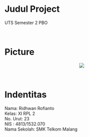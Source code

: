 # Judul Project
<p>UTS Semester 2 PBO</p><br>

# Picture
<p>
<p align="center">
  <img src="https://cloud.githubusercontent.com/assets/16008580/26643808/c9f3107e-465c-11e7-83fc-dcf22cd220b5.PNG" /><br>

</p>

<br>

# Indentitas

<p>
Nama: Ridhwan Rofianto <br>
Kelas: XI RPL 2 <br>
No. Urut: 23 <br>
NIS : 4813/1532.070 <br> 
Nama Sekolah: SMK Telkom Malang <br> 
</p>
